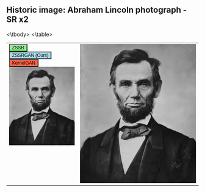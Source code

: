 ## Historic image: Abraham Lincoln photograph - SR x2

<style>
table, th, td {
  border: 0px solid black;
}
</style>
<table>
    <tbody>
        <tr class="shadow f1_card">
            <td rowspan="1" valign="top">
                <button onclick="change_img('Lincoln', 'ZSSR')" 
      style="font-size: 12px;background-color:lightgreen">ZSSR</button>
                <br>
                <button onclick="change_img('Lincoln', 'ZSSRGAN')"
      style="font-size: 12px;background-color:lightblue">ZSSRGAN (Ours)</button>
                <br>
                <button onclick="change_img('Lincoln', 'KERGAN')"
      style="font-size: 12px;background-color:tomato">KernelGAN</button>
                <br>
                <img src="Lincoln.png"/>
            </td>
            <td valign="top">
                <img src="Lincoln_ZSSR.png" id="Lincoln switch"/>
            </td>
        </tr>
    <\tbody>
<\table>
            
<script>
function change_img(name, method) {
  document.getElementById(name + " switch").src = "../ZSSRGAN/" + name + "_" + method + ".png";
}
</script>
